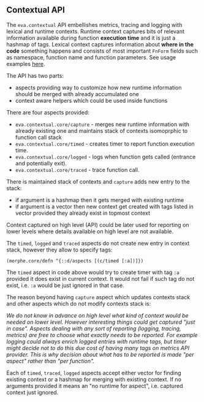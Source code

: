 ## Contextual API

The `eva.contextual` API embellishes metrics, tracing and logging with
lexical and runtime contexts. Runtime context captures bits of relevant information
available during function **execution time** and it is just a hashmap of
tags. Lexical context captures information about **where in the code** something happens
and consists of most important `FnForm` fields such as
namespace, function name and function parameters. See usage examples
[here](../../../test/eva/contextual/usage_examples.clj).

The API has two parts:

  - aspects providing way to customize how new runtime information should be merged with already accumulated one
  - context aware helpers which could be used inside functions

There are four aspects provided:

  - `eva.contextual.core/capture` - merges new runtime information with already existing one and maintains stack of contexts isomoprphic to function call stack
  - `eva.contextual.core/timed` - creates timer to report function execution time.
  - `eva.contextual.core/logged` - logs when function gets called (entrance and potentially exit).
  - `eva.contextual.core/traced` - trace function call.

There is maintained stack of contexts and `capture` adds new entry to the stack:

  - if argument is a hashmap then it gets merged with existing runtime
  - if argument is a vector then new context get created with tags listed in vector
  provided they already exist in topmost context


Context captured on high level (API) could be later used for reporting on lower
levels where details available on high level are not available.

The `timed`, `logged` and `traced` aspects do not create new entry in context stack, however
they allow to specify tags:

```
(morphe.core/defn ^{::d/aspects [(c/timed [:a])]})
```

The `timed` aspect in code above would try to create timer with tag `:a` provided it
does exist in current context. It would not fail if such tag do not exist, i.e. `:a`
would be just ignored in that case.




The reason beyond having `capture` aspect which updates contexts stack
and other aspects which do not modify contexts stack is:

  _We do not know in advance on
high level what kind of context would be needed on lower level.
However interesting things could get captured "just in
case". Aspects dealing with any sort of reporting (logging, tracing,
metrics) are free to choose what exactly needs to be reported. For
example logging could always enrich logged entries with runtime tags,
but timer might decide not to do this due cost of having many tags on
metrics API provider. This is why decision about what has to be reported
is made "per aspect" rather than "per function"._

Each of `timed`, `traced`, `logged` aspects accept either vector for
finding existing context or a hashmap for merging with existing
context.  If no arguments provided it means an "no runtime for aspect",
i.e. captured context just ignored.
